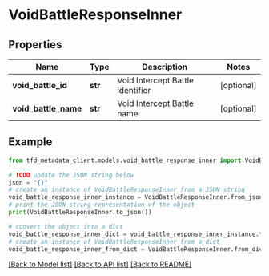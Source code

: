 # VoidBattleResponseInner


## Properties

Name | Type | Description | Notes
------------ | ------------- | ------------- | -------------
**void_battle_id** | **str** | Void Intercept Battle identifier | [optional] 
**void_battle_name** | **str** | Void Intercept Battle name | [optional] 

## Example

```python
from tfd_metadata_client.models.void_battle_response_inner import VoidBattleResponseInner

# TODO update the JSON string below
json = "{}"
# create an instance of VoidBattleResponseInner from a JSON string
void_battle_response_inner_instance = VoidBattleResponseInner.from_json(json)
# print the JSON string representation of the object
print(VoidBattleResponseInner.to_json())

# convert the object into a dict
void_battle_response_inner_dict = void_battle_response_inner_instance.to_dict()
# create an instance of VoidBattleResponseInner from a dict
void_battle_response_inner_from_dict = VoidBattleResponseInner.from_dict(void_battle_response_inner_dict)
```
[[Back to Model list]](../README.md#documentation-for-models) [[Back to API list]](../README.md#documentation-for-api-endpoints) [[Back to README]](../README.md)


